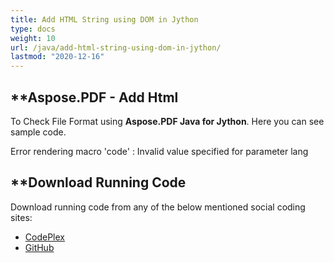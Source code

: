 ```yaml
---
title: Add HTML String using DOM in Jython
type: docs
weight: 10
url: /java/add-html-string-using-dom-in-jython/
lastmod: "2020-12-16"
---
```



## **Aspose.PDF - Add Html
To Check File Format using **Aspose.PDF Java for Jython**. Here you can see sample code.

Error rendering macro 'code' : Invalid value specified for parameter lang

## **Download Running Code
Download running code from any of the below mentioned social coding sites:

- [CodePlex](https://asposepdfjavajython.codeplex.com/releases)
- [GitHub](https://github.com/aspose-pdf/Aspose.PDF-for-Java/releases)
